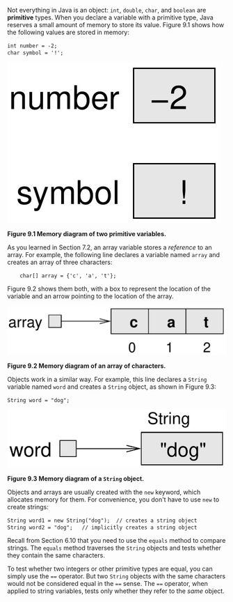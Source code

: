 Not everything in Java is an object: `int`, `double`, `char`, and `boolean` are **primitive** types. When you declare a variable with a primitive type, Java reserves a small amount of memory to store its value. Figure 9.1 shows how the following values are stored in memory:

```code
int number = -2;
char symbol = '!';
```

![Figure 9.1 Memory diagram of two primitive variables.](figs/mem1.jpg)

**Figure 9.1 Memory diagram of two primitive variables.**


As you learned in Section 7.2, an array variable stores a *reference* to an array. For example, the following line declares a variable named `array` and creates an array of three characters:

```code
    char[] array = {'c', 'a', 't'};
```

Figure 9.2 shows them both, with a box to represent the location of the variable and an arrow pointing to the location of the array.

![Figure 9.2 Memory diagram of an array of characters.](figs/mem2.jpg)

**Figure 9.2 Memory diagram of an array of characters.**

Objects work in a similar way. For example, this line declares a `String` variable named `word` and creates a `String` object, as shown in Figure 9.3:

```code
String word = "dog";
```

![Figure 9.3 Memory diagram of a `String` object.](figs/mem3.jpg)

**Figure 9.3 Memory diagram of a `String` object.**

Objects and arrays are usually created with the `new` keyword, which allocates memory for them.  For convenience, you don't have to use `new` to create strings:

```code
String word1 = new String("dog");  // creates a string object
String word2 = "dog";   // implicitly creates a string object
```


Recall from Section 6.10 that you need to use the `equals` method to compare strings. The `equals` method traverses the `String` objects and tests whether they contain the same characters.

To test whether two integers or other primitive types are equal, you can simply use the `==` operator. But two `String` objects with the same characters would not be considered equal in the `==` sense. The `==` operator, when applied to string variables, tests only whether they refer to the *same* object.